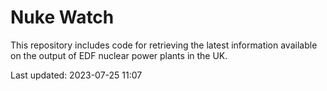 # Nuke Watch

This repository includes code for retrieving the latest information available on the output of EDF nuclear power plants in the UK.

Last updated: 2023-07-25 11:07